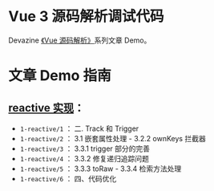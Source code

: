 # Vue 3 源码解析调试代码

Devazine [《Vue 源码解析》](https://devazine.github.io/#/source-analysis/vue/)系列文章 Demo。

# 文章 Demo 指南

## [reactive 实现](https://devazine.github.io/#/source-analysis/vue/3/)：
- `1-reactive/1` ： 二. Track 和 Trigger
- `1-reactive/2` ： 3.1 嵌套属性处理 - 3.2.2 ownKeys 拦截器
- `1-reactive/3` ： 3.3.1 trigger 部分的完善
- `1-reactive/4` ： 3.3.2 修复递归追踪问题
- `1-reactive/5` ： 3.3.3 toRaw - 3.3.4 检索方法处理
- `1-reactive/6` ： 四、代码优化
